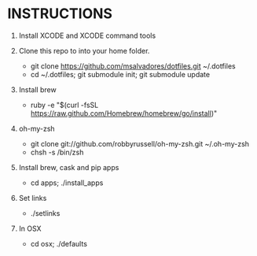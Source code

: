 # INSTRUCTIONS

1. Install XCODE and XCODE command tools

2. Clone this repo to into your home folder.
    - git clone https://github.com/msalvadores/dotfiles.git ~/.dotfiles
    - cd ~/.dotfiles; git submodule init; git submodule update

3. Install brew
    - ruby -e "$(curl -fsSL https://raw.github.com/Homebrew/homebrew/go/install)"

4. oh-my-zsh
    - git clone git://github.com/robbyrussell/oh-my-zsh.git ~/.oh-my-zsh
    - chsh -s /bin/zsh

5. Install brew, cask and pip apps
    - cd apps; ./install\_apps

6. Set links
    - ./setlinks

7. In OSX
    - cd osx; ./defaults
